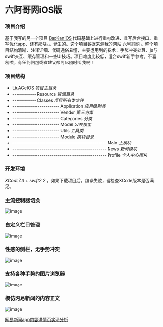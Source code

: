 # 六阿哥网iOS版

### 项目介绍

基于我写的另一个项目 [BaoKanIOS](https://github.com/6ag/BaoKanIOS) 代码基础上进行重构改进、重写后台接口、重写优化app、还有那啥。。诞生的。这个项目数据来源我的网站 [六阿哥网](http://www.6ag.cn)  。整个项目结构清晰、注释详细、代码通俗易懂，主要运用到的技术：手势冲突处理、js与swift交互、缓存管理和一些UI技巧。项目难度比较低，适合swift新手参考，不喜勿喷。有任何问题或者建议都可以随时叫我啊！

### 项目结构

+ LiuAGeIOS *项目主目录*
+ ------------ Resource *资源目录*
+ ------------ Classes *项目所有类文件*
+ ------------------------ Application *应用级别类*
+ ------------------------ Vendor *第三方库*
+ ------------------------ Categories *分类*
+ ------------------------ Model *公共模型*
+ ------------------------ Utils *工具类*
+ ------------------------ Module *模块目录*
+ ------------------------------------------------ Main *主模块*
+ ------------------------------------------------ News *新闻模块*
+ ------------------------------------------------ Profile *个人中心模块*

### 开发环境

*XCode7.3* + *swift2.2* ，如果下载项目后，编译失败，请检查XCode版本是否满足。

### 主流控制器切换

![image](https://github.com/6ag/LiuAGeIOS/blob/master/1.gif)

### 自定义栏目管理

![image](https://github.com/6ag/LiuAGeIOS/blob/master/2.gif)

### 性感的侧栏，无手势冲突

![image](https://github.com/6ag/LiuAGeIOS/blob/master/3.gif)

### 支持各种手势的图片浏览器

![image](https://github.com/6ag/LiuAGeIOS/blob/master/4.gif)

### 模仿网易新闻的内容正文

![image](https://github.com/6ag/LiuAGeIOS/blob/master/5.gif)

[网易新闻app内容详情页实现分析
](https://blog.6ag.cn/1514.html)

